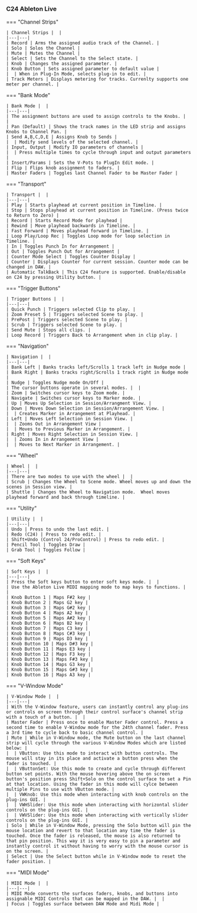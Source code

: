 #

### C24 Ableton Live

=== "Channel Strips"

    | Channel Strips |  |
    |---|---|
    | Record | Arms the assigned audio track of the Channel. |
    | Solo | Solos the Channel |
    | Mute | Mutes the Channel |
    | Select | Sets the Channel to the Select state. |
    | Knob | Changes the assigned parameter. |
    | Knob Button | Sets assigned parameter to default value |
    |  | When in Plug-In Mode, selects plug-in to edit. |
    | Track Meters | Displays metering for tracks. Currenlty supports one meter per channel. |

=== "Bank Mode"

    | Bank Mode |  |
    |---|---|
    | The assignment buttons are used to assign controls to the Knobs. |  |
    | Pan (Default) | Shows the track names in the LED strip and assigns Knobs to Channel Pan. |
    | Send A,B,C,D,E | Assigns Knob to Sends |
    |  | Modify send levels of the selected channel. |
    | Input, Output | Modify IO parameters of channels |
    |  | Press multiple times to cycle through input and output parameters |
    | Insert/Params | Sets the V-Pots to PlugIn Edit mode. |
    | Flip | Flips knob assignment to faders. |
    | Master Faders | Toggles last Channel Fader to be Master Fader |

=== "Transport"

    | Transport |  |
    |---|---|
    | Play | Starts playhead at current position in Timeline. |
    | Stop | Stops playhead at current position in Timeline. (Press twice to Return to Zero) |
    | Record | Starts Record Mode for playhead |
    | Rewind | Move playhead backwards in Timeline. |
    | Fast Forward | Moves playhead forward in Timeline. |
    | Loop Play/Loop Rec | Toggles Loop mode for loop selection in Timeline. |
    | In | Toggles Punch In for Arrangement |
    | Out | Toggles Punch Out for Arrangement |
    | Counter Mode Select | Toggles Counter Display |
    | Counter | Displays Counter for current session. Counter mode can be changed in DAW. |
    | Automatic TalkBack | This C24 feature is supported. Enable/disable on C24 by pressing Utility button. |

=== "Trigger Buttons"

    | Trigger Buttons |  |
    |---|---|
    | Quick Punch | Triggers selected Clip to play. |
    | Zoom Preset 5 | Triggers selected Scene to play. |
    | PrePost | Triggers selected Scene to play. |
    | Scrub | Triggers selected Scene to play. |
    | Send Mute | Stops all clips. |
    | Loop Record | Triggers Back to Arrangement when in clip play. |

=== "Navigation"

    | Navigation |  |
    |---|---|
    | Bank Left | Banks tracks left/Scrolls 1 track left in Nudge mode |
    | Bank Right | Banks tracks right/Scrolls 1 track right in Nudge mode |
    | Nudge | Toggles Nudge mode On/Off |
    | The cursor buttons operate in several modes. |  |
    | Zoom | Switches cursor keys to Zoom mode. |
    | Navigate | Switches cursor keys to Marker mode. |
    | Up | Moves Up Selection in Session/Arrangment View. |
    | Down | Moves Down Selection in Session/Arrangement View. |
    |  | Creates Marker in Arrangement at Playhead. |
    | Left | Moves Left Selection in Session View. |
    |  | Zooms Out in Arrangement View |
    |  | Moves to Previous Marker in Arrangement. |
    | Right | Moves Right Selection in Session View. |
    |  | Zooms In in Arrangement View |
    |  | Moves to Next Marker in Arrangement. |

=== "Wheel"

    | Wheel |  |
    |---|---|
    | There are two modes to use with the wheel |  |
    | Scrub | Changes the Wheel to Scene mode. Wheel moves up and down the scenes in Session view. |
    | Shuttle | Changes the Wheel to Navigation mode.  Wheel moves playhead forward and back through timeline. |

=== "Utility"

    | Utility |  |
    |---|---|
    | Undo | Press to undo the last edit. |
    | Redo (C24) | Press to redo edit. |
    | Shift+Undo (Control 24/ProControl) | Press to redo edit. |
    | Pencil Tool | Toggles Draw |
    | Grab Tool | Toggles Follow |

=== "Soft Keys"

    | Soft Keys |  |
    |---|---|
    | Press the Soft keys button to enter soft keys mode. |  |
    | Use the Ableton Live MIDI mapping mode to map keys to functions. |  |
    | Knob Button 1 | Maps F#2 key |
    | Knob Button 2 | Maps G2 key |
    | Knob Button 3 | Maps G#2 key |
    | Knob Button 4 | Maps A2 key |
    | Knob Button 5 | Maps A#2 key |
    | Knob Button 6 | Maps B2 key |
    | Knob Button 7 | Maps C3 key |
    | Knob Button 8 | Maps C#3 key |
    | Knob Button 9 | Maps D3 key |
    | Knob Button 10 | Maps D#3 key |
    | Knob Button 11 | Maps E3 key |
    | Knob Button 12 | Maps F3 key |
    | Knob Button 13 | Maps F#3 key |
    | Knob Button 14 | Maps G3 key |
    | Knob Button 15 | Maps G#3 key |
    | Knob Button 16 | Maps A3 key |

=== "V-Window Mode"

    | V-Window Mode |  |
    |---|---|
    | With the V-Window feature, users can instantly control any plug-ins or controls on screen through their control surface's channel strip with a touch of a button. |  |
    | Master Fader | Press once to enable Master Fader control. Press a second time to enable V-Window mode for the 24th channel fader. Press a 3rd time to cycle back to basic channel control. |
    | Mute | While in V-Window mode, the Mute button on the last channel strip will cycle through the various V-Window Modes which are listed below: |
    |  | VButton: Use this mode to interact with button controls. The mouse will stay in its place and activate a button press when the fader is touched. |
    |  | VButtonSet: Use this mode to create and cycle through different button set points. With the mouse hovering above the on screen button's position press Shift+Solo on the control surface to set a Pin at that location. Using the fader in this mode will cylce between multiple Pins to use with VButton mode. |
    |  | VWKnob: Use this mode when interacting with knob controls on the plug-ins GUI. |
    |  | VWHSlider: Use this mode when interacting with horizontal slider controls on the plug-ins GUI. |
    |  | VWVSlider: Use this mode when interacting with vertically slider controls on the plug-ins GUI. |
    | Solo | While in V-Window Mode, pressing the Solo button will pin the mouse location and revert to that location any time the fader is touched. Once the fader is released, the mouse is also returned to that pin position. This way it is very easy to pin a parameter and instantly control it without having to worry with the mouse cursor is on the screen. |
    | Select | Use the Select button while in V-Window mode to reset the fader position. |

=== "MIDI Mode"

    | MIDI Mode |  |
    |---|---|
    | MIDI Mode converts the surfaces faders, knobs, and buttons into assignable MIDI Controls that can be mapped in the DAW. |  |
    | Focus | Toggles surface between DAW Mode and Midi Mode |